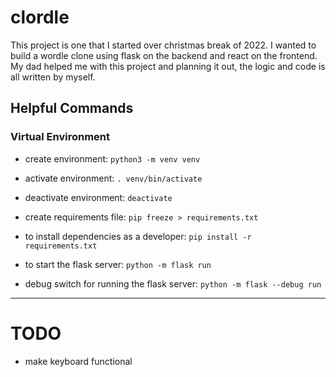 # clordle

This project is one that I started over christmas break of 2022. I wanted to build a wordle clone using flask on the backend and react on the frontend.
My dad helped me with this project and planning it out, the logic and code is all written by myself.

## Helpful Commands

### Virtual Environment

* create environment: `python3 -m venv venv`

* activate environment: `. venv/bin/activate`

* deactivate environment: `deactivate`

* create requirements file: `pip freeze > requirements.txt`

* to install dependencies as a developer: `pip install -r requirements.txt`

* to start the flask server: `python -m flask run`

* debug switch for running the flask server: `python -m flask --debug run`

---

# TODO
* make keyboard functional
